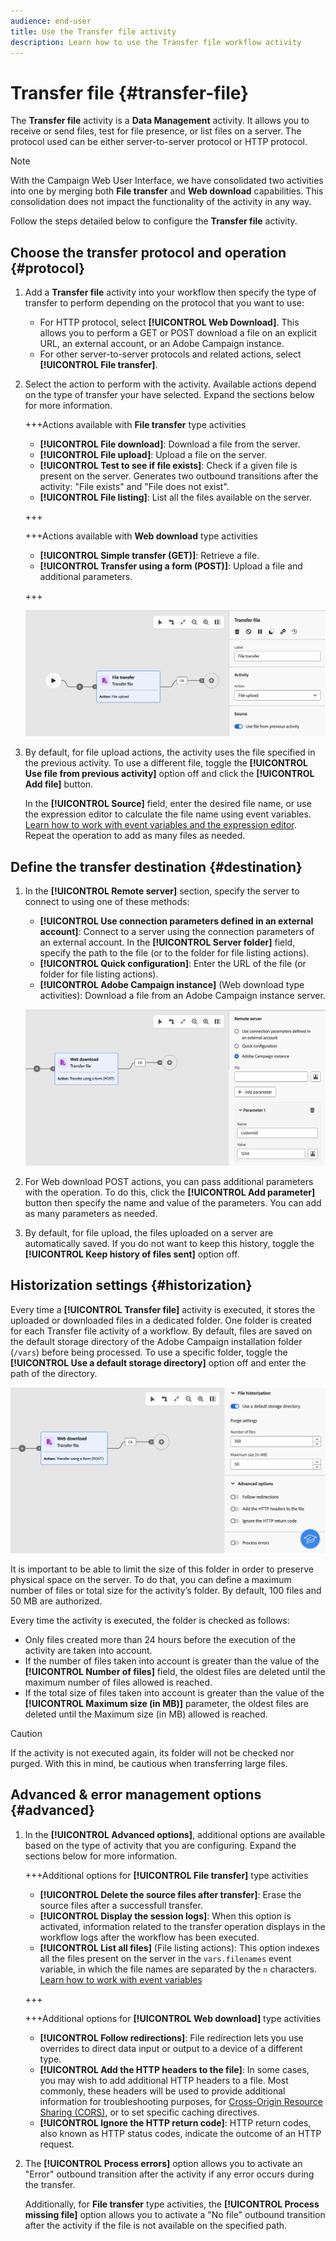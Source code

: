 ```yaml
---
audience: end-user
title: Use the Transfer file activity
description: Learn how to use the Transfer file workflow activity
---
```

# Transfer file {#transfer-file}

The **Transfer file** activity is a **Data Management** activity. It allows you to receive or send files, test for file presence, or list files on a server. The protocol used can be either server-to-server protocol or HTTP protocol.

>[!NOTE]
>
>With the Campaign Web User Interface, we have consolidated two activities into one by merging both **File transfer** and **Web download** capabilities. This consolidation does not impact the functionality of the activity in any way.

Follow the steps detailed below to configure the **Transfer file** activity.

## Choose the transfer protocol and operation {#protocol}

1. Add a **Transfer file** activity into your workflow then specify the type of transfer to perform depending on the protocol that you want to use:

    * For HTTP protocol, select **[!UICONTROL Web Download]**. This allows you to perform a GET or POST download a file on an explicit URL, an external account, or an Adobe Campaign instance.
    * For other server-to-server protocols and related actions, select **[!UICONTROL File transfer]**.

1. Select the action to perform with the activity. Available actions depend on the type of transfer your have selected. Expand the sections below for more information.

    +++Actions available with **File transfer** type activities

    * **[!UICONTROL File download]**: Download a file from the server.
    * **[!UICONTROL File upload]**: Upload a file on the server.
    * **[!UICONTROL Test to see if file exists]**: Check if a given file is present on the server. Generates two outbound transitions after the activity: "File exists" and "File does not exist".
    * **[!UICONTROL File listing]**: List all the files available on the server.

    +++

    +++Actions available with **Web download** type activities

    * **[!UICONTROL Simple transfer (GET)]**: Retrieve a file.
    * **[!UICONTROL Transfer using a form (POST)]**: Upload a file and additional parameters.

    +++

    ![](../assets/workflow-transfer-file-action.png)

1. By default, for file upload actions, the activity uses the file specified in the previous activity. To use a different file, toggle the **[!UICONTROL Use file from previous activity]** option off and click the **[!UICONTROL Add file]** button.

    In the **[!UICONTROL Source]** field, enter the desired file name, or use the expression editor to calculate the file name using event variables. [Learn how to work with event variables and the expression editor](../event-variables.md). Repeat the operation to add as many files as needed.

## Define the transfer destination {#destination}

1. In the **[!UICONTROL Remote server]** section, specify the server to connect to using one of these methods:

    * **[!UICONTROL Use connection parameters defined in an external account]**: Connect to a server using the connection parameters of an external account. In the **[!UICONTROL Server folder]** field, specify the path to the file (or to the folder for file listing actions).
    * **[!UICONTROL Quick configuration]**: Enter the URL of the file (or folder for file listing actions).
    * **[!UICONTROL Adobe Campaign instance]** (Web download type activities): Download a file from an Adobe Campaign instance server. 

    ![](../assets/workflow-transfer-file-server.png)

1. For Web download POST actions, you can pass additional parameters with the operation. To do this, click the **[!UICONTROL Add parameter]** button then specify the name and value of the parameters. You can add as many parameters as needed.

1. By default, for file upload, the files uploaded on a server are automatically saved. If you do not want to keep this history, toggle the **[!UICONTROL Keep history of files sent]** option off.

## Historization settings {#historization}

Every time a **[!UICONTROL Transfer file]** activity is executed, it stores the uploaded or downloaded files in a dedicated folder. One folder is created for each Transfer file activity of a workflow. By default, files are saved on the default storage directory of the Adobe Campaign installation folder (`/vars`) before being processed. To use a specific folder, toggle the **[!UICONTROL Use a default storage directory]** option off and enter the path of the directory.

![](../assets/workflow-transfer-file-historization.png)

It is important to be able to limit the size of this folder in order to preserve physical space on the server. To do that, you can define a maximum number of files or total size for the activity’s folder. By default, 100 files and 50 MB are authorized.

Every time the activity is executed, the folder is checked as follows:

* Only files created more than 24 hours before the execution of the activity are taken into account.
* If the number of files taken into account is greater than the value of the **[!UICONTROL Number of files]** field, the oldest files are deleted until the maximum number of files allowed is reached.
* If the total size of files taken into account is greater than the value of the **[!UICONTROL Maximum size (in MB)]** parameter, the oldest files are deleted until the Maximum size (in MB) allowed is reached.

>[!CAUTION]
>
>If the activity is not executed again, its folder will not be checked nor purged. With this in mind, be cautious when transferring large files.

## Advanced & error management options {#advanced}

1. In the **[!UICONTROL Advanced options]**, additional options are available based on the type of activity that you are configuring. Expand the sections below for more information.

    +++Additional options for **[!UICONTROL File transfer]** type activities

    * **[!UICONTROL Delete the source files after transfer]**: Erase the source files after a successfull transfer.
    * **[!UICONTROL Display the session logs]**: When this option is activated, information related to the transfer operation displays in the workflow logs after the workflow has been executed.
    * **[!UICONTROL List all files]** (File listing actions): This option indexes all the files present on the server in the `vars.filenames` event variable, in which the file names are separated by the `n` characters. [Learn how to work with event variables](../event-variables.md)

    +++

    +++Additional options for **[!UICONTROL Web download]** type activities

    * **[!UICONTROL Follow redirections]**: File redirection lets you use overrides to direct data input or output to a device of a different type.
    * **[!UICONTROL Add the HTTP headers to the file]**: In some cases, you may wish to add additional HTTP headers to a file. Most commonly, these headers will be used to provide additional information for troubleshooting purposes, for [Cross-Origin Resource Sharing (CORS)](https://developer.mozilla.org/docs/Web/HTTP/CORS), or to set specific caching directives.
    * **[!UICONTROL Ignore the HTTP return code]**: HTTP return codes, also known as HTTP status codes, indicate the outcome of an HTTP request.

1. The **[!UICONTROL Process errors]** option allows you to activate an "Error" outbound transition after the activity if any error occurs during the transfer.

    Additionally, for **File transfer** type activities, the **[!UICONTROL Process missing file]** option allows you to activate a "No file" outbound transition after the activity if the file is not available on the specified path.
